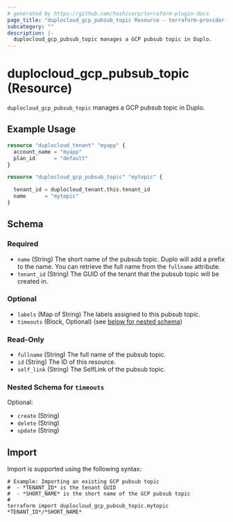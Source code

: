```yaml
---
# generated by https://github.com/hashicorp/terraform-plugin-docs
page_title: "duplocloud_gcp_pubsub_topic Resource - terraform-provider-duplocloud"
subcategory: ""
description: |-
  duplocloud_gcp_pubsub_topic manages a GCP pubsub topic in Duplo.
---
```


# duplocloud_gcp_pubsub_topic (Resource)

`duplocloud_gcp_pubsub_topic` manages a GCP pubsub topic in Duplo.

## Example Usage

```terraform
resource "duplocloud_tenant" "myapp" {
  account_name = "myapp"
  plan_id      = "default"
}

resource "duplocloud_gcp_pubsub_topic" "mytopic" {

  tenant_id = duplocloud_tenant.this.tenant_id
  name      = "mytopic"
}
```

<!-- schema generated by tfplugindocs -->
## Schema

### Required

- `name` (String) The short name of the pubsub topic.  Duplo will add a prefix to the name.  You can retrieve the full name from the `fullname` attribute.
- `tenant_id` (String) The GUID of the tenant that the pubsub topic will be created in.

### Optional

- `labels` (Map of String) The labels assigned to this pubsub topic.
- `timeouts` (Block, Optional) (see [below for nested schema](#nestedblock--timeouts))

### Read-Only

- `fullname` (String) The full name of the pubsub topic.
- `id` (String) The ID of this resource.
- `self_link` (String) The SelfLink of the pubsub topic.

<a id="nestedblock--timeouts"></a>
### Nested Schema for `timeouts`

Optional:

- `create` (String)
- `delete` (String)
- `update` (String)

## Import

Import is supported using the following syntax:

```shell
# Example: Importing an existing GCP pubsub topic
#  - *TENANT_ID* is the tenant GUID
#  - *SHORT_NAME* is the short name of the GCP pubsub topic
#
terraform import duplocloud_gcp_pubsub_topic.mytopic *TENANT_ID*/*SHORT_NAME*
```
